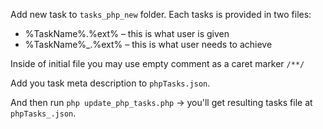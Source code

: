 Add new task to `tasks_php_new` folder.
Each tasks is provided in two files: 
* %TaskName%.%ext% – this is what user is given
* %TaskName%_.%ext% – this is what user needs to achieve

Inside of initial file you may use empty comment as a caret marker `/**/`

Add you task meta description to `phpTasks.json`.

And then run `php update_php_tasks.php` -> you'll get resulting tasks file at `phpTasks_.json`. 

